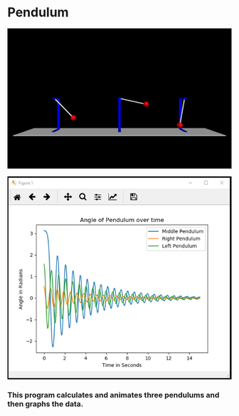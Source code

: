 # Pendulum


![Pendulums](/Pendulum/images/pendulum.PNG)

![Graph of Pendulums](/Pendulum/images/graphOfPendulum.PNG)
### This program calculates and animates three pendulums and then graphs the data.
